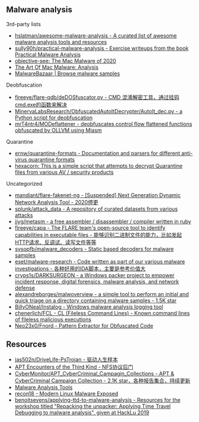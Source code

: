 ## Malware analysis

3rd-party lists

* [hslatman/awesome-malware-analysis - A curated list of awesome malware analysis tools and resources](https://github.com/hslatman/awesome-malware-analysis)
* [sully90h/practical-malware-analysis - Exercise writeups from the book Practical Malware Analysis](https://github.com/sully90h/practical-malware-analysis)
* [objective-see: The Mac Malware of 2020](https://objective-see.com/blog/blog_0x5F.html)
* [The Art Of Mac Malware: Analysis](https://taomm.org/vol1/analysis.html)
* [MalwareBazaar | Browse malware samples](https://bazaar.abuse.ch/browse/)

Deobfuscation

* [fireeye/flare-qdb/deDOSfuscator.py - CMD 混淆解密工具，通过挂钩cmd.exe的函数来解决](https://github.com/fireeye/flare-qdb/blob/master/flareqdb/scripts/deDOSfuscator.py)
* [MinervaLabsResearch/ObfuscatedAutoItDecrypter/AutoIt_dec.py - a Python script for deobfuscation](https://github.com/MinervaLabsResearch/BlogPosts/blob/master/ObfuscatedAutoItDecrypter/AutoIt_dec.py)
* [mrT4ntr4/MODeflattener - deobfuscates control flow flattened functions obfuscated by OLLVM using Miasm](https://github.com/mrT4ntr4/MODeflattener)

Quarantine

* [ernw/quarantine-formats - Documentation and parsers for different anti-virus quarantine formats](https://github.com/ernw/quarantine-formats)
* [hexacorn: This is a simple script that attempts to decrypt Quarantine files from various AV / security products](http://hexacorn.com/d/DeXRAY.pl)

Uncategorized

* [mandiant/flare-fakenet-ng - [Suspended] Next Generation Dynamic Network Analysis Tool - 2020停更](https://github.com/mandiant/flare-fakenet-ng)
* [splunk/attack_data - A repository of curated datasets from various attacks](https://github.com/splunk/attack_data)
* [jjyg/metasm - a free assembler / disassembler / compiler written in ruby](https://github.com/jjyg/metasm)
* [fireeye/capa - The FLARE team's open-source tool to identify capabilities in executable files - 能够识别二进制文件的能力，比如发起HTTP请求、反调试、读写文件等等](https://github.com/fireeye/capa)
* [sysopfb/malware_decoders - Static based decoders for malware samples](https://github.com/sysopfb/malware_decoders)
* [eset/malware-research - Code written as part of our various malware investigations - 各种好用的IDA脚本，主要是参考价值大](https://github.com/eset/malware-research)
* [cryps1s/DARKSURGEON - a Windows packer project to empower incident response, digital forensics, malware analysis, and network defense](https://github.com/cryps1s/DARKSURGEON)
* [alexandreborges/malwoverview - a simple tool to perform an initial and quick triage on a directory containing malware samples - 1.5K star](https://github.com/alexandreborges/malwoverview)
* [BillyONeal/Instalog - Windows malware analysis logging tool](https://github.com/BillyONeal/Instalog)
* [chenerlich/FCL - CL (Fileless Command Lines) - Known command lines of fileless malicious executions](https://github.com/chenerlich/FCL)
* [Neo23x0/Fnord - Pattern Extractor for Obfuscated Code](https://github.com/Neo23x0/Fnord)

## Resources

* [jas502n/DriveLife-PsTrojan - 驱动人生样本](https://github.com/jas502n/DriveLife-PsTrojan)
* [APT Encounters of the Third Kind - NFS协议后门](https://igor-blue.github.io/2021/03/24/apt1.html)
* [CyberMonitor/APT_CyberCriminal_Campagin_Collections - APT & CyberCriminal Campaign Collection - 2.1K star，各种报告集合，持续更新](https://github.com/CyberMonitor/APT_CyberCriminal_Campagin_Collections)
* [Malware Analysis Tools](http://malwareanalysis.tools/index.html)
* [recon18 - Modern Linux Malware Exposed](http://s3.eurecom.fr/~invano/slides/recon18_linux_malware.pdf)
* [benoitsevens/applying-ttd-to-malware-analysis - Resources for the workshop titled "Repacking the unpacker: Applying Time Travel Debugging to malware analysis", given at HackLu 2019](https://github.com/benoitsevens/applying-ttd-to-malware-analysis)


